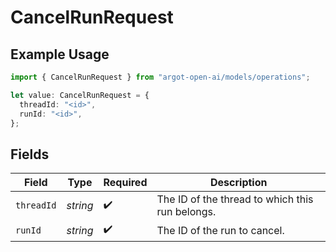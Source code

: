 # CancelRunRequest

## Example Usage

```typescript
import { CancelRunRequest } from "argot-open-ai/models/operations";

let value: CancelRunRequest = {
  threadId: "<id>",
  runId: "<id>",
};
```

## Fields

| Field                                           | Type                                            | Required                                        | Description                                     |
| ----------------------------------------------- | ----------------------------------------------- | ----------------------------------------------- | ----------------------------------------------- |
| `threadId`                                      | *string*                                        | :heavy_check_mark:                              | The ID of the thread to which this run belongs. |
| `runId`                                         | *string*                                        | :heavy_check_mark:                              | The ID of the run to cancel.                    |